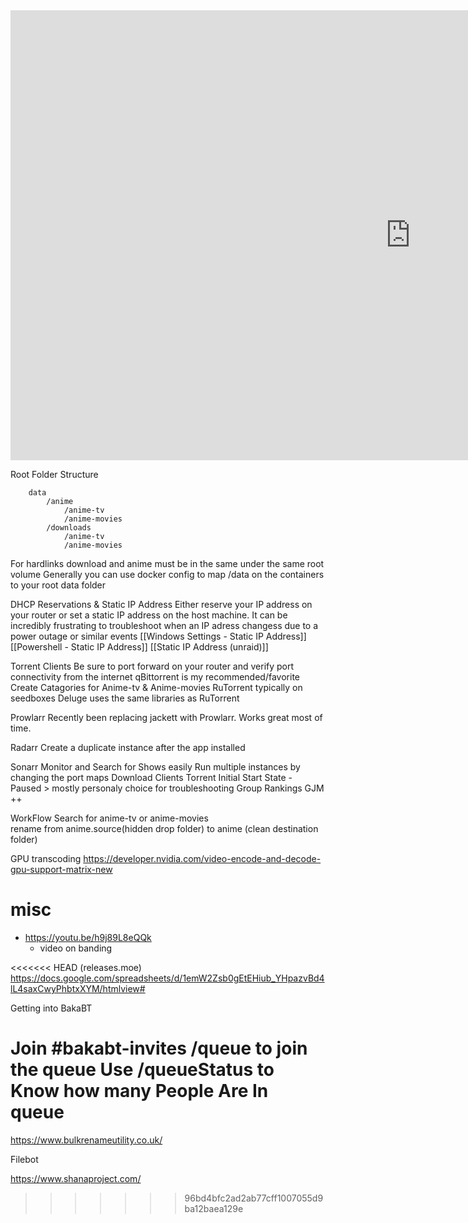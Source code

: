 <iframe width="1280" height="720" src="https://www.youtube.com/embed/9UfKcrxfZeI" title="YouTube video player" frameborder="0" allow="accelerometer; autoplay; clipboard-write; encrypted-media; gyroscope; picture-in-picture" allowfullscreen></iframe>

Root Folder Structure
```
	data
		/anime
			/anime-tv
			/anime-movies
		/downloads
			/anime-tv
			/anime-movies
```
For hardlinks download and anime must be in the same under the same root volume
Generally you can use docker config to map /data on the containers to your root data folder 

DHCP Reservations & Static IP Address
	Either reserve your IP address on your router or set a static IP address on the host machine. It can be incredibly frustrating to troubleshoot when an IP adress changess due to a power outage or similar events
	[[Windows Settings - Static IP Address]]
	[[Powershell - Static IP Address]]
	[[Static IP Address (unraid)]]

Torrent Clients
	Be sure to port forward on your router and verify port connectivity from the internet
	qBittorrent is my recommended/favorite
		Create Catagories for Anime-tv & Anime-movies
	RuTorrent typically on seedboxes
	Deluge uses the same libraries as RuTorrent

Prowlarr
	Recently been replacing jackett with Prowlarr. Works great most of time.
	
Radarr
	Create a duplicate instance after the app installed
	
Sonarr
	Monitor and Search for Shows easily
	Run multiple instances by changing the port maps
	Download Clients
		Torrent
			Initial Start State - Paused 
			> mostly personaly choice for troubleshooting
 Group Rankings
GJM ++
	
WorkFlow
	Search for anime-tv or anime-movies  
	rename from anime.source(hidden drop folder) to anime (clean destination folder)
	
GPU transcoding
https://developer.nvidia.com/video-encode-and-decode-gpu-support-matrix-new


	
misc
===

- https://youtu.be/h9j89L8eQQk
	- video on banding

<<<<<<< HEAD
(releases.moe) https://docs.google.com/spreadsheets/d/1emW2Zsb0gEtEHiub_YHpazvBd4lL4saxCwyPhbtxXYM/htmlview#

Getting into BakaBT

Join #bakabt-invites 
/queue to join the queue
Use /queueStatus to Know how many People Are In queue
=======
https://www.bulkrenameutility.co.uk/

Filebot

https://www.shanaproject.com/
>>>>>>> 96bd4bfc2ad2ab77cff1007055d9ba12baea129e
